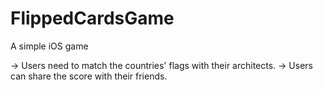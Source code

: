 # FlippedCardsGame
 A simple iOS game

-> Users need to match the countries' flags with their architects.
-> Users can share the score with their friends.
